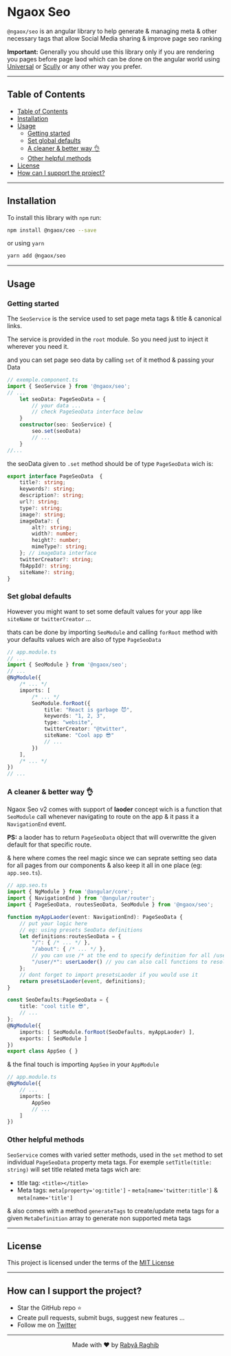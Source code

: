 # Ngaox Seo

`@ngaox/seo` is an angular library to help generate & managing meta & other necessary tags that allow Social Media sharing & improve page seo ranking

**Important:** Generally you should use this library only if you are rendering you pages before page laod which can be done on the angular world using [Universal](https://angular.io/guide/universal) or [Scully](https://scully.io/) or any other way you prefer.

---

## Table of Contents

  - [Table of Contents](#table-of-contents)
  - [Installation](#installation)
  - [Usage](#usage)
    - [Getting started](#getting-started)
    - [Set global defaults](#set-global-defaults)
    - [A cleaner & better way 👌](#a-cleaner--better-way-)
    - [Other helpful methods](#other-helpful-methods)
  - [License](#license)
  - [How can I support the project?](#how-can-i-support-the-project)

---

## Installation
To install this library with `npm` run:
```bash
npm install @ngaox/ceo --save
```
or using `yarn`
```bash
yarn add @ngaox/seo
```

---

## Usage
### Getting started
The `SeoService` is the service used to set page meta tags & title & canonical links.

The service is provided in the `root` module. So you need just to inject it wherever you need it.

and you can set page seo data by calling `set` of it method & passing your Data
```ts
// exemple.component.ts
import { SeoService } from '@ngaox/seo';
// ...
    let seoData: PageSeoData = {
        // your data ...
        // check PageSeoData interface below
    }
    constructor(seo: SeoService) {
        seo.set(seoData)
        // ...
    }
//...
```
the seoData given to `.set` method should be of type `PageSeoData` wich is:
```ts
export interface PageSeoData  {
    title?: string;
    keywords?: string;
    description?: string;
    url?: string;
    type?: string;
    image?: string;
    imageData?: {
        alt?: string;
        width?: number;
        height?: number;
        mimeType?: string;
    }; // imageData interface 
    twitterCreator?: string;
    fbAppId?: string;
    siteName?: string;
}
```
### Set global defaults
However you might want to set some default values for your app like `siteName`  or `twitterCreator` ...

thats can be done by importing `SeoModule` and calling `forRoot` method with your defaults values wich are also of type `PageSeoData`
```ts
// app.module.ts
// ...
import { SeoModule } from '@ngaox/seo';
// ...
@NgModule({
    /* ... */
    imports: [
        /* ... */
        SeoModule.forRoot({
            title: "React is garbage 😈",
            keywords: "1, 2, 3",
            type: "website",
            twitterCreator: "@twitter",
            siteName: "Cool app 😎"
            // ...
        })
    ],
    /* ... */
})
// ...
```
### A cleaner & better way 👌
Ngaox Seo v2 comes with support of **laoder** concept wich is a function that `SeoModule` call whenever navigating to route on the app & it pass it a `NavigationEnd` event.

**PS:** a laoder has to return `PageSeoData` object that will overwritte the given default for that specific route.

& here where comes the reel magic since we can seprate setting seo data for all pages from our components & also keep it all in one place (eg: `app.seo.ts`).

```ts
// app.seo.ts
import { NgModule } from '@angular/core';
import { NavigationEnd } from '@angular/router';
import { PageSeoData, routesSeoData, SeoModule } from '@ngaox/seo';

function myAppLaoder(event: NavigationEnd): PageSeoData {
    // put your logic here
    // eg: using presets SeoData definitions
    let definitions:routesSeoData = {
        "/": { /* ... */ },
        "/about": { /* ... */ },
        // you can use /* at the end to specify definition for all /user sub routes
        "/user/*": userLaoder() // you can also call functions to resolve route seoData
    };
    // dont forget to import presetsLaoder if you would use it 
    return presetsLaoder(event, definitions);
}

const SeoDefaults:PageSeoData = {
    title: "cool title 😎",
    // ...
};
@NgModule({
    imports: [ SeoModule.forRoot(SeoDefaults, myAppLaoder) ],
    exports: [ SeoModule ]
})
export class AppSeo { }

```
& the final touch is importing `AppSeo` in your `AppModule`
```ts
// app.module.ts
@NgModule({
    // ...
    imports: [
        AppSeo
        // ...
    ]
})
```

### Other helpful methods
`SeoService` comes with varied setter methods, used in the `set` method to set individual `PageSeoData` property meta tags.
For exemple `setTitle(title: string)` will set title related meta tags wich are:
- title tag: `<title></title>`
- Meta tags: `meta[property='og:title']` - `meta[name='twitter:title']` & `meta[name='title']`

& also comes with a method `generateTags` to create/update meta tags for a given `MetaDefinition` array to generate non supported meta tags

---

## License
This project is licensed under the terms of the [MIT License](LICENSE)

---

## How can I support the project?

- Star the GitHub repo ⭐
- Create pull requests, submit bugs, suggest new features ...
- Follow me on [Twitter](https://twitter.com/rabraghib)


---

<p align="center">Made with ❤️ by <a href="https://www.rabraghib.me">Rabyâ Raghib</a></p>
